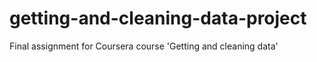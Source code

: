 # getting-and-cleaning-data-project
Final assignment for Coursera course 'Getting and cleaning data'
